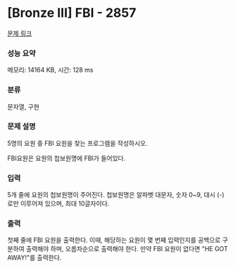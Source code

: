 # [Bronze III] FBI - 2857 

[문제 링크](https://www.acmicpc.net/problem/2857) 

### 성능 요약

메모리: 14164 KB, 시간: 128 ms

### 분류

문자열, 구현

### 문제 설명

<p>5명의 요원 중 FBI 요원을 찾는 프로그램을 작성하시오.</p>

<p>FBI요원은 요원의 첩보원명에 FBI가 들어있다. </p>

### 입력 

 <p>5개 줄에 요원의 첩보원명이 주어진다. 첩보원명은 알파벳 대문자, 숫자 0~9, 대시 (-)로만 이루어져 있으며, 최대 10글자이다.</p>

### 출력 

 <p>첫째 줄에 FBI 요원을 출력한다. 이때, 해당하는 요원이 몇 번째 입력인지를 공백으로 구분하여 출력해야 하며, 오름차순으로 출력해야 한다. 만약 FBI 요원이 없다면 "HE GOT AWAY!"를 출력한다.</p>

